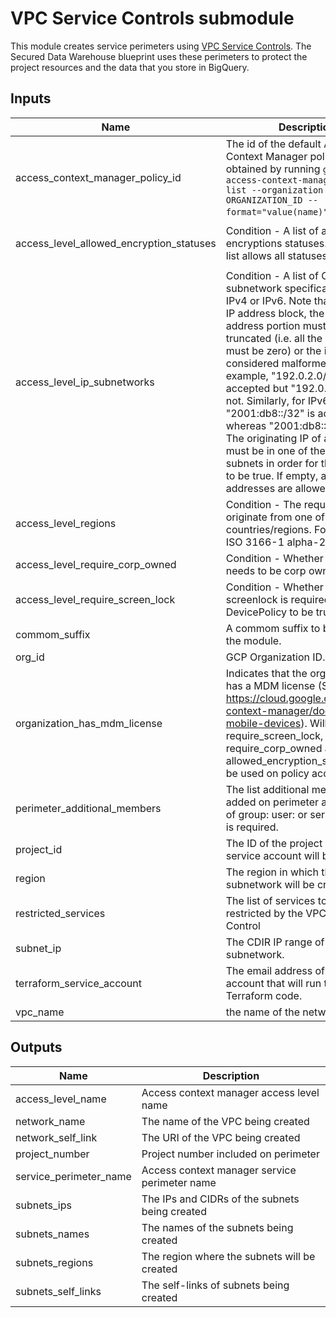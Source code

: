 # VPC Service Controls submodule
This module creates service perimeters using [VPC Service Controls](https://cloud.google.com/vpc-service-controls/docs/overview). The Secured Data Warehouse blueprint uses these perimeters to protect the project resources and the data that you store in BigQuery.

<!-- BEGINNING OF PRE-COMMIT-TERRAFORM DOCS HOOK -->
## Inputs

| Name | Description | Type | Default | Required |
|------|-------------|------|---------|:--------:|
| access\_context\_manager\_policy\_id | The id of the default Access Context Manager policy. Can be obtained by running `gcloud access-context-manager policies list --organization YOUR-ORGANIZATION_ID --format="value(name)"`. | `number` | n/a | yes |
| access\_level\_allowed\_encryption\_statuses | Condition - A list of allowed encryptions statuses. An empty list allows all statuses. | `list(string)` | <pre>[<br>  "ENCRYPTED"<br>]</pre> | no |
| access\_level\_ip\_subnetworks | Condition - A list of CIDR block IP subnetwork specification. May be IPv4 or IPv6. Note that for a CIDR IP address block, the specified IP address portion must be properly truncated (i.e. all the host bits must be zero) or the input is considered malformed. For example, "192.0.2.0/24" is accepted but "192.0.2.1/24" is not. Similarly, for IPv6, "2001:db8::/32" is accepted whereas "2001:db8::1/32" is not. The originating IP of a request must be in one of the listed subnets in order for this Condition to be true. If empty, all IP addresses are allowed. | `list(string)` | `[]` | no |
| access\_level\_regions | Condition - The request must originate from one of the provided countries/regions. Format: A valid ISO 3166-1 alpha-2 code. | `list(string)` | `[]` | no |
| access\_level\_require\_corp\_owned | Condition - Whether the device needs to be corp owned. | `bool` | `true` | no |
| access\_level\_require\_screen\_lock | Condition - Whether or not screenlock is required for the DevicePolicy to be true. | `bool` | `true` | no |
| commom\_suffix | A commom suffix to be used in the module. | `string` | `""` | no |
| org\_id | GCP Organization ID. | `string` | n/a | yes |
| organization\_has\_mdm\_license | Indicates that the organization has a MDM license (See https://cloud.google.com/access-context-manager/docs/use-mobile-devices). Will allow require\_screen\_lock, require\_corp\_owned and allowed\_encryption\_statuses to be used on policy access level. | `bool` | `false` | no |
| perimeter\_additional\_members | The list additional members to be added on perimeter access. Prefix of group: user: or serviceAccount: is required. | `list(string)` | `[]` | no |
| project\_id | The ID of the project in which the service account will be created. | `string` | n/a | yes |
| region | The region in which the subnetwork will be created. | `string` | n/a | yes |
| restricted\_services | The list of services to be restricted by the VPC Service Control | `list(string)` | n/a | yes |
| subnet\_ip | The CDIR IP range of the subnetwork. | `string` | n/a | yes |
| terraform\_service\_account | The email address of the service account that will run the Terraform code. | `string` | n/a | yes |
| vpc\_name | the name of the network. | `string` | n/a | yes |

## Outputs

| Name | Description |
|------|-------------|
| access\_level\_name | Access context manager access level name |
| network\_name | The name of the VPC being created |
| network\_self\_link | The URI of the VPC being created |
| project\_number | Project number included on perimeter |
| service\_perimeter\_name | Access context manager service perimeter name |
| subnets\_ips | The IPs and CIDRs of the subnets being created |
| subnets\_names | The names of the subnets being created |
| subnets\_regions | The region where the subnets will be created |
| subnets\_self\_links | The self-links of subnets being created |

<!-- END OF PRE-COMMIT-TERRAFORM DOCS HOOK -->
